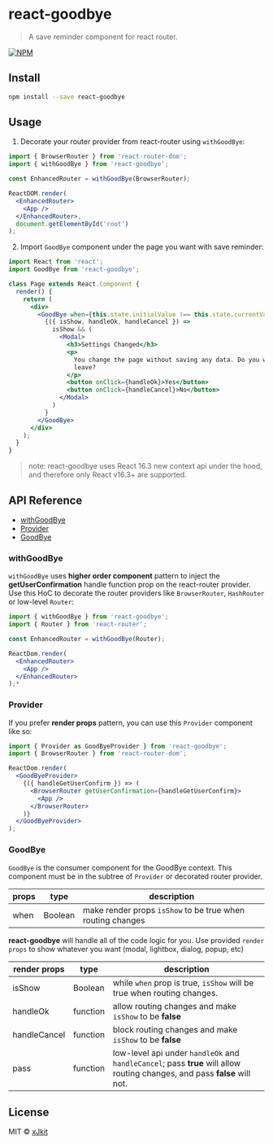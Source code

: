 # react-goodbye

> A save reminder component for react router.

[![NPM](https://img.shields.io/npm/v/react-goodbye.svg)](https://www.npmjs.com/package/react-goodbye)

## Install

```bash
npm install --save react-goodbye
```

## Usage

1.  Decorate your router provider from react-router using `withGoodBye`:

```jsx
import { BrowserRouter } from 'react-router-dom';
import { withGoodBye } from 'react-goodbye';

const EnhancedRouter = withGoodBye(BrowserRouter);

ReactDOM.render(
  <EnhancedRouter>
    <App />
  </EnhancedRouter>,
  document.getElementById('root')
);
```

2.  Import `GoodBye` component under the page you want with save reminder:

```jsx
import React from 'react';
import GoodBye from 'react-goodbye';

class Page extends React.Component {
  render() {
    return (
      <div>
        <GoodBye when={this.state.initialValue !== this.state.currentValue}>
          {({ isShow, handleOk, handleCancel }) =>
            isShow && (
              <Modal>
                <h3>Settings Changed</h3>
                <p>
                  You change the page without saving any data. Do you want to
                  leave?
                </p>
                <button onClick={handleOk}>Yes</button>
                <button onClick={handleCancel}>No</button>
              </Modal>
            )
          }
        </GoodBye>
      </div>
    );
  }
}
```

> note: react-goodbye uses React 16.3 new context api under the hood, and therefore only React v16.3+ are supported.

## API Reference

* [withGoodBye](#withGoodBye)
* [Provider](#Provider)
* [GoodBye](#GoodBye)

### withGoodBye

`withGoodBye` uses **higher order component** pattern to inject the **getUserConfirmation** handle function prop on the react-router provider. Use this HoC to decorate the router providers like `BrowserRouter`, `HashRouter` or low-level `Router`:

```jsx
import { withGoodBye } from 'react-goodbye';
import { Router } from 'react-router';

const EnhancedRouter = withGoodBye(Router);

ReactDom.render(
  <EnhancedRouter>
    <App />
  </EnhancedRouter>
);*
```

### Provider

If you prefer **render props** pattern, you can use this `Provider` component like so:

```jsx
import { Provider as GoodByeProvider } from 'react-goodbye';
import { BrowserRouter } from 'react-router-dom';

ReactDom.render(
  <GoodByeProvider>
    {({ handleGetUserConfirm }) => (
      <BrowserRouter getUserConfirmation={handleGetUserConfirm}>
        <App />
      </BrowserRouter>
    )}
  </GoodByeProvider>
);
```

### GoodBye

`GoodBye` is the consumer component for the GoodBye context. This component must be in the subtree of `Provider` or decorated router provider.

| props | type    | description                                                |
| ----- | ------- | ---------------------------------------------------------- |
| when  | Boolean | make render props `isShow` to be true when routing changes |

**react-goodbye** will handle all of the code logic for you. Use provided `render props` to show whatever you want (modal, lightbox, dialog, popup, etc)

| render props | type     | description                                                                                                               |
| ------------ | -------- | ------------------------------------------------------------------------------------------------------------------------- |
| isShow       | Boolean  | while `when` prop is true, `isShow` will be true when routing changes.                                                    |
| handleOk     | function | allow routing changes and make `isShow` to be **false**                                                                   |
| handleCancel | function | block routing changes and make `isShow` to be **false**                                                                   |
| pass         | function | low-level api under `handleOk` and `handleCancel`; pass **true** will allow routing changes, and pass **false** will not. |

## License

MIT © [xJkit](https://github.com/xJkit)
